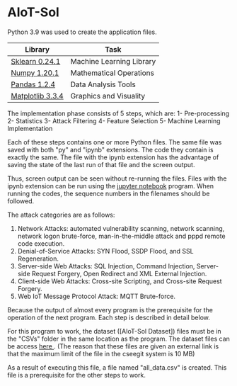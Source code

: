 # AIoT-Sol

Python 3.9 was used to create the application files. 

| Library | Task |
| ------ | ------ |
|[ Sklearn 0.24.1 ](http://scikit-learn.org/stable/install.html)| Machine Learning Library|
| [ Numpy 1.20.1 ](http://www.numpy.org/) |Mathematical Operations|
| [ Pandas 1.2.4 ](https://pandas.pydata.org/pandas-docs/stable/install.html)|  Data Analysis Tools |
| [ Matplotlib 3.3.4 ](https://matplotlib.org/users/installing.html) |Graphics and Visuality|

The implementation phase consists of 5 steps, which are:
1-	Pre-processing
2-	Statistics
3-	Attack Filtering
4-	Feature Selection
5-	Machine Learning Implementation

Each of these steps contains one or more Python files. The same file was saved with both "py" and "ipynb" extensions. The code they contain is exactly the same. The file with the ipynb extension has the advantage of saving the state of the last run of that file and the screen output.

Thus, screen output can be seen without re-running the files. Files with the ipynb extension can be run using the [jupyter notebook](http://jupyter.org/install) program. When running the codes, the sequence numbers in the filenames should be followed.

The attack categories are as follows:
1)	Network Attacks: automated vulnerability scanning, network scanning, network logon brute-force, man-in-the-middle attack and pppd remote code execution.
2)	Denial-of-Service Attacks: SYN Flood, SSDP Flood, and SSL Regeneration.
3)	Server-side Web Attacks: SQL Injection, Command Injection, Server-side Request Forgery, Open Redirect and XML External Injection.
4)	Client-side Web Attacks: Cross-site Scripting, and Cross-site Request Forgery.
5)	Web IoT Message Protocol Attack: MQTT Brute-force.

Because the output of almost every program is the prerequisite for the operation of the next program. Each step is described in detail below.

For this program to work, the dataset ([AIoT-Sol Dataset]) files must be in the "CSVs" folder in the same location as the program. The dataset files can be access [ here ](https://drive.google.com/file/d/1IDfYy5JgSK2U87hXOhkR7-C782A0cjdS/view?usp=sharing).  (The reason that these files are given an external link is that the maximum limit of the file in the cseegit system is 10 MB)

As a result of executing this file, a file named "all_data.csv" is created. This file is a prerequisite for the other steps to work.
